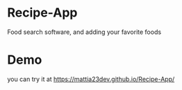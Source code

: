 # Recipe-App

Food search software, and adding your favorite foods

# Demo

you can try it at https://mattia23dev.github.io/Recipe-App/

